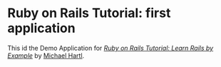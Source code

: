 # Ruby on Rails Tutorial: first application

This id the Demo Application for
[*Ruby on Rails Tutorial: Learn Rails by Example*](http://railstutorial.org/)
by [Michael Hartl](http://michaelhartl.com/).
